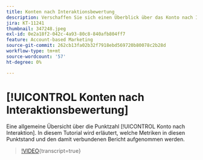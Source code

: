 ```yaml
---
title: Konten nach Interaktionsbewertung
description: Verschaffen Sie sich einen Überblick über das Konto nach Interaktionsbewertung. Erfahren Sie, welche Metriken in diesen Wert und den damit verbundenen Bericht aufgenommen werden.
jira: KT-11241
thumbnail: 347248.jpeg
exl-id: 0e2a18f2-042c-4a93-80c8-840afb804ff7
feature: Account-based Marketing
source-git-commit: 262cb13fa02b32f7918ebd569720b80078c2b28d
workflow-type: tm+mt
source-wordcount: '57'
ht-degree: 0%

---
```


# [!UICONTROL Konten nach Interaktionsbewertung]

Eine allgemeine Übersicht über die Punktzahl [!UICONTROL Konto nach Interaktion].  In diesem Tutorial wird erläutert, welche Metriken in diesen Punktstand und den damit verbundenen Bericht aufgenommen werden.

>[!VIDEO](https://video.tv.adobe.com/v/347248/?learn=on){transcript=true}
